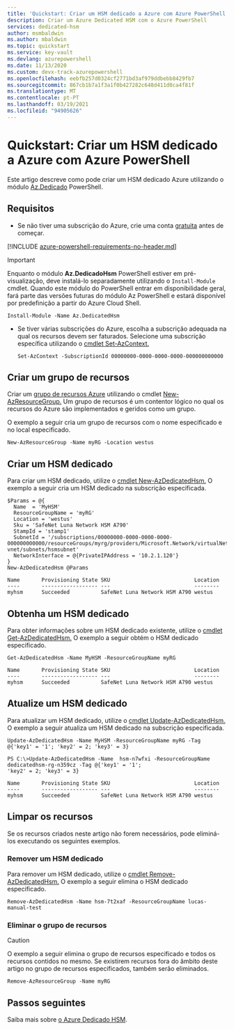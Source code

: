```yaml
---
title: 'Quickstart: Criar um HSM dedicado a Azure com Azure PowerShell'
description: Criar um Azure Dedicated HSM com o Azure PowerShell
services: dedicated-hsm
author: msmbaldwin
ms.author: mbaldwin
ms.topic: quickstart
ms.service: key-vault
ms.devlang: azurepowershell
ms.date: 11/13/2020
ms.custom: devx-track-azurepowershell
ms.openlocfilehash: eebfb257d0324cf2771bd3af979ddbebb8429fb7
ms.sourcegitcommit: 867cb1b7a1f3a1f0b427282c648d411d0ca4f81f
ms.translationtype: MT
ms.contentlocale: pt-PT
ms.lasthandoff: 03/19/2021
ms.locfileid: "94905626"
---
```

# <a name="quickstart-create-an-azure-dedicated-hsm-with-azure-powershell"></a>Quickstart: Criar um HSM dedicado a Azure com Azure PowerShell

Este artigo descreve como pode criar um HSM dedicado Azure utilizando o módulo [Az.Dedicado](/powershell/module/az.dedicatedhsm) PowerShell.

## <a name="requirements"></a>Requisitos

* Se não tiver uma subscrição do Azure, crie uma conta [gratuita](https://azure.microsoft.com/free/) antes de começar.

[!INCLUDE [azure-powershell-requirements-no-header.md](../../includes/azure-powershell-requirements-no-header.md)]

  > [!IMPORTANT]
  > Enquanto o módulo **Az.DedicadoHsm** PowerShell estiver em pré-visualização, deve instalá-lo separadamente utilizando o `Install-Module` cmdlet. Quando este módulo do PowerShell entrar em disponibilidade geral, fará parte das versões futuras do módulo Az PowerShell e estará disponível por predefinição a partir do Azure Cloud Shell.

  ```azurepowershell-interactive
  Install-Module -Name Az.DedicatedHsm
  ```

* Se tiver várias subscrições do Azure, escolha a subscrição adequada na qual os recursos devem ser faturados. Selecione uma subscrição específica utilizando o [cmdlet Set-AzContext.](/powershell/module/az.accounts/set-azcontext)

  ```azurepowershell-interactive
  Set-AzContext -SubscriptionId 00000000-0000-0000-0000-000000000000
  ```

## <a name="create-a-resource-group"></a>Criar um grupo de recursos

Criar um [grupo de recursos Azure](../azure-resource-manager/management/overview.md) utilizando o cmdlet [New-AzResourceGroup.](/powershell/module/az.resources/new-azresourcegroup) Um grupo de recursos é um contentor lógico no qual os recursos do Azure são implementados e geridos como um grupo.

O exemplo a seguir cria um grupo de recursos com o nome especificado e no local especificado.

```azurepowershell-interactive
New-AzResourceGroup -Name myRG -Location westus
```

## <a name="create-a-dedicated-hsm"></a>Criar um HSM dedicado

Para criar um HSM dedicado, utilize o [cmdlet New-AzDedicatedHsm.](/powershell/module/az.dedicatedhsm/new-azdedicatedhsm) O exemplo a seguir cria um HSM dedicado na subscrição especificada.

```azurepowershell-interactive
$Params = @{
  Name  = 'MyHSM'
  ResourceGroupName = 'myRG'
  Location = 'westus'
  Sku = 'SafeNet Luna Network HSM A790'
  StampId = 'stamp1'
  SubnetId = '/subscriptions/00000000-0000-0000-0000-000000000000/resourceGroups/myrg/providers/Microsoft.Network/virtualNetworks/myhsm-vnet/subnets/hsmsubnet'
  NetworkInterface = @{PrivateIPAddress = '10.2.1.120'}
}
New-AzDedicatedHsm @Params
```

```Output
Name       Provisioning State SKU                           Location
----       ------------------ ---                           --------
myhsm      Succeeded          SafeNet Luna Network HSM A790 westus
```

## <a name="get-a-dedicated-hsm"></a>Obtenha um HSM dedicado

Para obter informações sobre um HSM dedicado existente, utilize o [cmdlet Get-AzDedicatedHsm.](/powershell/module/az.dedicatedhsm/get-azdedicatedhsm) O exemplo a seguir obtém o HSM dedicado especificado.

```azurepowershell-interactive
Get-AzDedicatedHsm -Name MyHSM -ResourceGroupName myRG
```

```Output
Name       Provisioning State SKU                           Location
----       ------------------ ---                           --------
myhsm      Succeeded          SafeNet Luna Network HSM A790 westus
```

## <a name="update-a-dedicated-hsm"></a>Atualize um HSM dedicado

Para atualizar um HSM dedicado, utilize o [cmdlet Update-AzDedicatedHsm.](/powershell/module/az.dedicatedhsm/update-azdedicatedhsm) O exemplo a seguir atualiza um HSM dedicado na subscrição especificada.

```azurepowershell-interactive
Update-AzDedicatedHsm -Name MyHSM -ResourceGroupName myRG -Tag @{'key1' = '1'; 'key2' = 2; 'key3' = 3}
```

```Output
PS C:\>Update-AzDedicatedHsm -Name  hsm-n7wfxi -ResourceGroupName dedicatedhsm-rg-n359cz -Tag @{'key1' = '1';
'key2' = 2; 'key3' = 3}

Name       Provisioning State SKU                           Location
----       ------------------ ---                           --------
myhsm      Succeeded          SafeNet Luna Network HSM A790 westus
```

## <a name="clean-up-resources"></a>Limpar os recursos

Se os recursos criados neste artigo não forem necessários, pode eliminá-los executando os seguintes exemplos.

### <a name="remove-a-dedicated-hsm"></a>Remover um HSM dedicado

Para remover um HSM dedicado, utilize o [cmdlet Remove-AzDedicatedHsm.](/powershell/module/az.dedicatedhsm/remove-azdedicatedhsm) O exemplo a seguir elimina o HSM dedicado especificado.

```azurepowershell-interactive
Remove-AzDedicatedHsm -Name hsm-7t2xaf -ResourceGroupName lucas-manual-test
```

### <a name="delete-the-resource-group"></a>Eliminar o grupo de recursos

> [!CAUTION]
> O exemplo a seguir elimina o grupo de recursos especificado e todos os recursos contidos no mesmo.
> Se existirem recursos fora do âmbito deste artigo no grupo de recursos especificados, também serão eliminados.

```azurepowershell-interactive
Remove-AzResourceGroup -Name myRG
```

## <a name="next-steps"></a>Passos seguintes

Saiba mais sobre [o Azure Dedicado HSM](overview.md).
